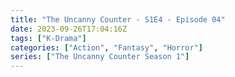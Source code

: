```yaml
---
title: "The Uncanny Counter - S1E4 - Episode 04"
date: 2023-09-26T17:04:16Z
tags: ["K-Drama"]
categories: ["Action", "Fantasy", "Horror"]
series: ["The Uncanny Counter Season 1"]
---
```



<mux-player stream-type="on-demand"
  src="https://kp3d-my.sharepoint.com/personal/ryoo_kp3d_onmicrosoft_com/_layouts/15/download.aspx?share=ES8XVNbzbxhIsD--z5rjnvoBYhFP1kS2XwzrbdRTOkA9WQ" metadata-video-title="The Uncanny Counter - S1E4 - Episode 04" prefer-playback="mse" controls>
  </mux-player>
  
  
  <script src="https://cdn.jsdelivr.net/npm/@mux/mux-player"></script>
  
 <script id="9jdMboVGGB6qeT8cRMbfnAREvLu029o8ZFQRe02zEUSV00" type="application/ld+json">
 {
  "@context": "https://schema.org/",
  "@type": "VideoObject",
  "name": "The Uncanny Counter - S1E4 - Episode 04",
  "contentUrl": "https://stream.mux.com/9jdMboVGGB6qeT8cRMbfnAREvLu029o8ZFQRe02zEUSV00.m3u8",
  "thumbnailUrl": "https://www.themoviedb.org/t/p/original/at4FfAlH8TvFbuvimRu9zcvHQCh.jpg?width=314&fit_mode=preserve&time=25",
  "uploadDate": "2023-09-26T17:04:16Z",
}

</script>